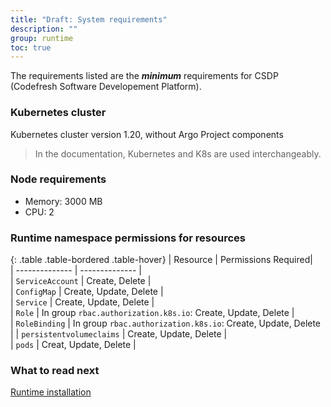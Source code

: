 ```yaml
---
title: "Draft: System requirements"
description: ""
group: runtime
toc: true
---
```



The requirements listed are the **_minimum_** requirements for CSDP (Codefresh Software Developement Platform).

### Kubernetes cluster
Kubernetes cluster version 1.20, without Argo Project components
> In the documentation, Kubernetes and K8s are used interchangeably. 

### Node requirements
* Memory: 3000 MB
* CPU: 2

### Runtime namespace permissions for resources

{: .table .table-bordered .table-hover}
|  Resource                   |  Permissions Required|  
| --------------            | --------------           |  
| `ServiceAccount`            | Create, Delete         |                             
| `ConfigMap`                 | Create, Update, Delete |          
| `Service`                   | Create, Update, Delete |       
| `Role`                       | In group `rbac.authorization.k8s.io`: Create, Update, Delete |       
| `RoleBinding`               | In group `rbac.authorization.k8s.io`: Create, Update, Delete  | 
| `persistentvolumeclaims`    | Create, Update, Delete               |   
| `pods`                       | Creat, Update, Delete               | 

### What to read next
[Runtime installation]({{site.baseurl}}/docs/runtime/requirements/)